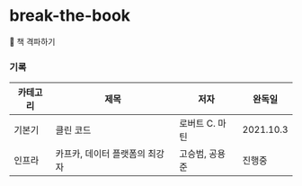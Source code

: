 # break-the-book
📕 책 격파하기 

### 기록
| 카테고리 | 제목 | 저자 | 완독일 | 
| - | - | - | - |
| 기본기 | 클린 코드 | 로버트 C. 마틴 | 2021.10.3 |
| 인프라 | 카프카, 데이터 플랫폼의 최강자 | 고승범, 공용준 | 진행중 |
